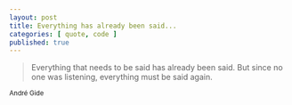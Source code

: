 ```yaml
---
layout: post
title: Everything has already been said...
categories: [ quote, code ]
published: true
---
```


<blockquote>
Everything that needs to be said has already been said. But since no one was 
listening, everything must be said again.
</blockquote>
<small>André Gide</small>




